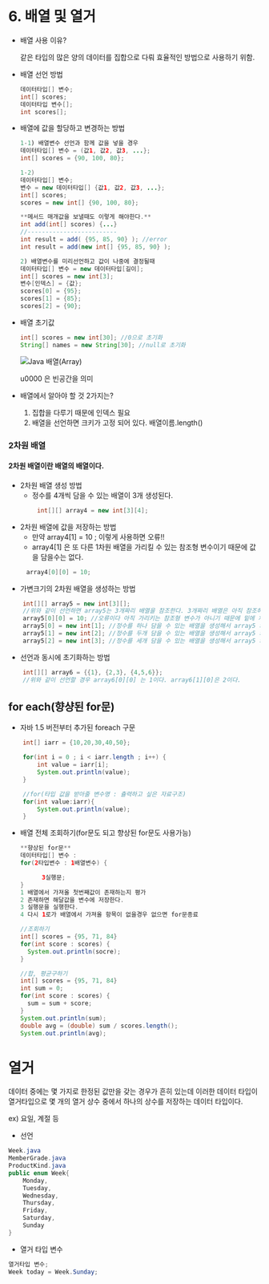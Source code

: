 # 6. 배열 및 열거

- 배열 사용 이유?

  같은 타입의 많은 양의 데이터를 집합으로 다뤄 효율적인 방법으로 사용하기 위함.

- 배열 선언 방법

  ```java
  데이터타입[] 변수;
  int[] scores;
  데이터타입 변수[];
  int scores[];
  ```

- 배열에 값을 할당하고 변경하는 방법

  ```java
  1-1) 배열변수 선언과 함께 값을 넣을 경우
  데이터타입[] 변수 = (값1, 값2, 값3, ...};
  int[] scores = {90, 100, 80};
  
  1-2) 
  데이터타입[] 변수;
  변수 = new 데이터타입[] {값1, 값2, 값3, ...};
  int[] scores;
  scores = new int[] {90, 100, 80};
  
  **메서드 매개값을 보낼때도 이렇게 해야한다.**
  int add(int[] scores) {...}
  //-------------------------
  int result = add( {95, 85, 90} ); //error
  int result = add(new int[] {95, 85, 90} ); 
  
  2) 배열변수를 미리선언하고 값이 나중에 결정될때
  데이터타입[] 변수 = new 데이터타입[길이];
  int[] scores = new int[3];
  변수[인덱스] = {값};
  scores[0] = {95};
  scores[1] = {85};
  scores[2] = {90};
  ```

- 배열 초기값

  ```java
  int[] scores = new int[30]; //0으로 초기화
  String[] names = new String[30]; //null로 초기화
  ```

  ![Java 배열(Array)](https://t1.daumcdn.net/cfile/tistory/276E184F59412E3024)

  u0000 은 빈공간을 의미

  

- 배열에서 알아야 할 것 2가지는?

  1. 집합을 다루기 때문에 인덱스 필요
  2. 배열을 선언하면 크키가 고정 되어 있다. 배열이름.length()



### 2차원 배열

#### 2차원 배열이란 배열의 배열이다.

- 2차원 배열 생성 방법
  - 정수를 4개씩 담을 수 있는 배열이 3개 생성된다.

```java
        int[][] array4 = new int[3][4];
```

- 2차원 배열에 값을 저장하는 방법
  - 만약 array4[1] = 10 ; 이렇게 사용하면 오류!!
  - array4[1] 은 또 다른 1차원 배열을 가리킬 수 있는 참조형 변수이기 때문에 값을 담을수는 없다.

```java
     array4[0][0] = 10; 
```

- 가변크기의 2차원 배열을 생성하는 방법

```java
    int[][] array5 = new int[3][];
    //위와 같이 선언하면 array5는 3개짜리 배열을 참조한다. 3개짜리 배열은 아직 참조하는 배열이 없다는 것을 의미.
	array5[0][0] = 10; //오류이다 아직 가리키는 참조형 변수가 아니기 때문에 밑에 처럼 배열 생성 후 값을 넣을수 있다.
    array5[0] = new int[1]; //정수를 하나 담을 수 있는 배열을 생성해서 array5 의 0 번째 인덱스가 참조한다.  
    array5[1] = new int[2]; //정수를 두개 담을 수 있는 배열을 생성해서 array5 의 1 번째 인덱스가 참조한다.  
    array5[2] = new int[3]; //정수를 세개 담을 수 있는 배열을 생성해서 array5 의 2 번째 인덱스가 참조한다. 
```

- 선언과 동시에 초기화하는 방법

```java
    int[][] array6 = {{1}, {2,3}, {4,5,6}};
    //위와 같이 선언할 경우 array6[0][0] 는 1이다. array6[1][0]은 2이다. 
```



## for each(향샹된 for문)

- 자바 1.5 버전부터 추가된 foreach 구문

```java
    int[] iarr = {10,20,30,40,50};

	for(int i = 0 ; i < iarr.length ; i++) {
        int value = iarr[i];
        System.out.println(value);
    }

	//for(타입 값을 받아줄 변수명 : 츌력하고 싶은 자료구조)
    for(int value:iarr){ 
        System.out.println(value);
    }
```



- 배열 전체 조회하기(for문도 되고 향상된 for문도 사용가능)

  ```java
  **향상된 for문**
  데이터타입[] 변수 :
  for(2타입변수 : 1배열변수) {
  
  		3실행문;
  }
  1 배열에서 가져올 첫번째값이 존재하는지 평가
  2 존재하면 해달값을 변수에 저장한다.
  3 실행문을 실행한다.
  4 다시 1로가 배열에서 가져올 항목이 없을경우 없으면 for문종료 
  
  //조회하기
  int[] scores = {95, 71, 84}
  for(int score : scores) { 
  	System.out.println(socre);
  }
  
  //합, 평균구하기
  int[] scores = {95, 71, 84}
  int sum = 0;
  for(int score : scores) { 
  	sum = sum + score;
  }
  System.out.println(sum);
  double avg = (double) sum / scores.length();
  System.out.println(avg);
  ```





# 열거

데이터 중에는 몇 가지로 한정된 값만을 갖는 경우가 흔히 있는데 이러한 데이터 타입이 열거타입으로 몇 개의 열거 상수 중에서 하나의 상수를 저장하는 데이터 타입이다.

ex) 요일, 계절 등

- 선언

```java
Week.java
MemberGrade.java
ProductKind.java
public enum Week{
	Monday,
	Tuesday,
	Wednesday,
	Thursday,
	Friday,
	Saturday,
	Sunday
}
```

- 열거 타입 변수

```java
열거타입 변수;
Week today = Week.Sunday;
```